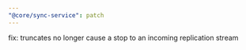 ```yaml
---
"@core/sync-service": patch
---
```


fix: truncates no longer cause a stop to an incoming replication stream
